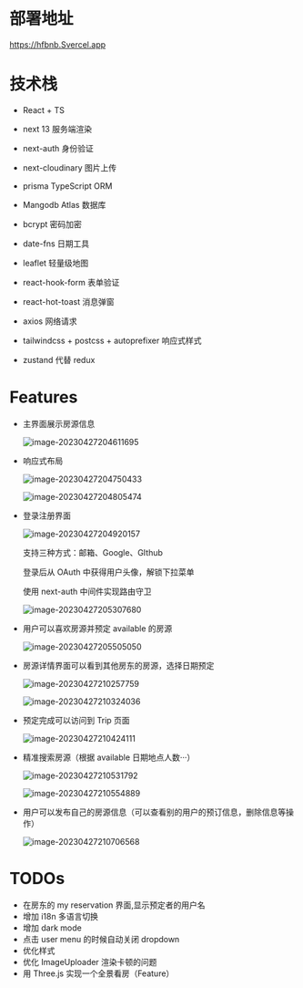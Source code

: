 # 部署地址
https://hfbnb.Svercel.app


# 技术栈

- React + TS

- next 13 服务端渲染
- next-auth 身份验证
- next-cloudinary 图片上传
- prisma TypeScript ORM
- Mangodb Atlas 数据库
- bcrypt 密码加密
- date-fns 日期工具
- leaflet 轻量级地图
- react-hook-form 表单验证
- react-hot-toast 消息弹窗
- axios 网络请求
- tailwindcss + postcss + autoprefixer 响应式样式
- zustand 代替 redux



# Features

- 主界面展示房源信息

  ![image-20230427204611695](http://img.haofeng.wiki/image-20230427204611695.png)

- 响应式布局

  ![image-20230427204750433](http://img.haofeng.wiki/image-20230427204750433.png)

  ![image-20230427204805474](http://img.haofeng.wiki/image-20230427204805474.png)

- 登录注册界面

  ![image-20230427204920157](http://img.haofeng.wiki/image-20230427204920157.png)

  支持三种方式：邮箱、Google、GIthub

  登录后从 OAuth 中获得用户头像，解锁下拉菜单

  使用 next-auth 中间件实现路由守卫

  ![image-20230427205307680](http://img.haofeng.wiki/image-20230427205307680.png)

  



- 用户可以喜欢房源并预定 available 的房源

  ![image-20230427205505050](http://img.haofeng.wiki/image-20230427205505050.png)

- 房源详情界面可以看到其他房东的房源，选择日期预定

  ![image-20230427210257759](http://img.haofeng.wiki/image-20230427210257759.png)

  ![image-20230427210324036](http://img.haofeng.wiki/image-20230427210324036.png)

  

- 预定完成可以访问到 Trip 页面

  ![image-20230427210424111](http://img.haofeng.wiki/image-20230427210424111.png)

- 精准搜索房源（根据 available 日期地点人数···）

  ![image-20230427210531792](http://img.haofeng.wiki/image-20230427210531792.png)

  ![image-20230427210554889](http://img.haofeng.wiki/image-20230427210554889.png)

- 用户可以发布自己的房源信息（可以查看别的用户的预订信息，删除信息等操作）

  ![image-20230427210706568](http://img.haofeng.wiki/image-20230427210706568.png)






# TODOs

- 在房东的 my reservation 界面,显示预定者的用户名
- 增加 i18n 多语言切换
- 增加 dark mode
- 点击 user menu 的时候自动关闭 dropdown
- 优化样式
- 优化 ImageUploader 渲染卡顿的问题
- 用 Three.js 实现一个全景看房（Feature）
